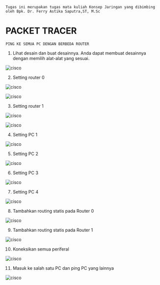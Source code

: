 
`Tugas ini merupakan tugas mata kuliah Konsep Jaringan yang dibimbing oleh Bpk. Dr. Ferry Astika Saputra,ST, M.Sc`

# PACKET TRACER
  

    

    PING KE SEMUA PC DENGAN BERBEDA ROUTER
    

1. Lihat desain dan buat desainnya. Anda dapat membuat desainnya dengan memilih alat-alat yang sesuai.
   
![cisco](../assets/cisco1.jpg)

2. Setting router 0
   
![cisco](../assets/cisco2.jpg)

![cisco](../assets/cisco3.jpg)

3. Setting router 1
   
![cisco](../assets/cisco4.jpg)

![cisco](../assets/cisco5.jpg)

4. Setting PC 1

![cisco](../assets/cisco7.jpg)

5. Setting PC 2
    
![cisco](../assets/cisco8.jpg)

6. Setting PC 3

![cisco](../assets/cisco9.jpg)

7. Setting PC 4
    
![cisco](../assets/cisco10.jpg)

8. Tambahkan routing statis pada Router 0
    
![cisco](../assets/cisco11.jpg)

9. Tambahkan routing statis pada Router 1
    
![cisco](../assets/cisco12.jpg)

10. Koneksikan semua periferal
    
![cisco](../assets/cisco13.jpg)

11. Masuk ke salah satu PC dan ping PC yang lainnya
    
![cisco](../assets/cisco14.jpg)
